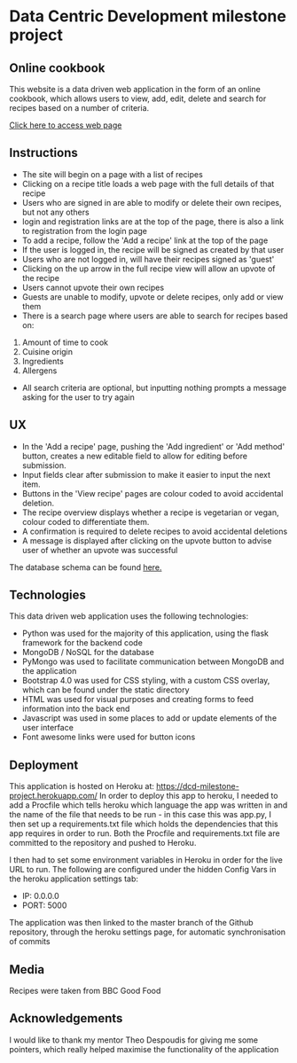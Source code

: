 # Data Centric Development milestone project

## Online cookbook

This website is a data driven web application in the form of an online cookbook,
which allows users to view, add, edit, delete and search for recipes based on a 
number of criteria.

[Click here to access web page](https://dcd-milestone-project.herokuapp.com)

## Instructions

- The site will begin on a page with a list of recipes
- Clicking on a recipe title loads a web page with the full details of that recipe
- Users who are signed in are able to modify or delete their own recipes, but not any others
- login and registration links are at the top of the page, there is also a link to
    registration from the login page
- To add a recipe, follow the 'Add a recipe' link at the top of the page
- If the user is logged in, the recipe will be signed as created by that user
- Users who are not logged in, will have their recipes signed as 'guest'
- Clicking on the up arrow in the full recipe view will allow an upvote of the recipe
- Users cannot upvote their own recipes
- Guests are unable to modify, upvote or delete recipes, only add or view them
- There is a search page where users are able to search for recipes based on:
1. Amount of time to cook
2. Cuisine origin
3. Ingredients
4. Allergens
- All search criteria are optional, but inputting nothing prompts a message asking for the user to try again

## UX

- In the 'Add a recipe' page, pushing the 'Add ingredient' or 'Add method' button, creates a new editable field to allow for editing before submission.
- Input fields clear after submission to make it easier to input the next item.
- Buttons in the 'View recipe' pages are colour coded to avoid accidental deletion.
- The recipe overview displays whether a recipe is vegetarian or vegan, colour 
    coded to differentiate them.
- A confirmation is required to delete recipes to avoid accidental deletions
- A message is displayed after clicking on the upvote button to advise user of whether an upvote was successful

The database schema can be found [here.](https://github.com/NinjaAiden/dcd-milestone-project/blob/master/docs/database_schema.png)

## Technologies

This data driven web application uses the following technologies:

- Python was used for the majority of this application, using the flask framework for the backend code
- MongoDB / NoSQL for the database
- PyMongo was used to facilitate communication between MongoDB and the application
- Bootstrap 4.0 was used for CSS styling, with a custom CSS overlay, which can be found under the static directory
- HTML was used for visual purposes and creating forms to feed information into the back end
- Javascript was used in some places to add or update elements of the user interface
- Font awesome links were used for button icons

## Deployment

This application is hosted on Heroku at: https://dcd-milestone-project.herokuapp.com/ In order to deploy this app to heroku, I needed to add a Procfile which tells heroku which language the app was written in and the name of the file that needs to be run - in this case this was app.py, I then set up a requirements.txt file which holds the dependencies that this app requires in order to run. Both the Procfile and requirements.txt file are committed to the repository and pushed to Heroku.

I then had to set some environment variables in Heroku in order for the live URL to run.
The following are configured under the hidden Config Vars in the heroku application settings tab:

- IP: 0.0.0.0
- PORT: 5000

The application was then linked to the master branch of the Github repository, through the heroku settings page, for automatic synchronisation of commits

## Media

Recipes were taken from BBC Good Food

## Acknowledgements

I would like to thank my mentor Theo Despoudis for giving me some pointers, which really helped maximise the functionality of the application